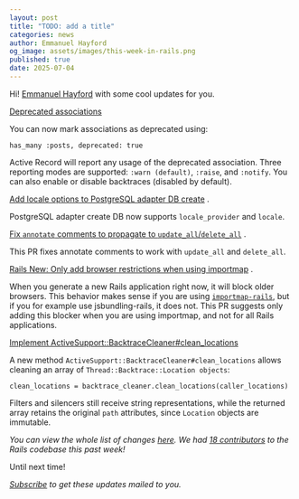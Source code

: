 ```yaml
---
layout: post
title: "TODO: add a title"
categories: news
author: Emmanuel Hayford
og_image: assets/images/this-week-in-rails.png
published: true
date: 2025-07-04
---
```



Hi! [Emmanuel Hayford](https://x.com/siaw23) with some cool updates for you.

[Deprecated associations](https://github.com/rails/rails/pull/55285)  

You can now mark associations as deprecated using:

`has_many :posts, deprecated: true`

Active Record will report any usage of the deprecated association. Three reporting modes are supported: `:warn (default)`, `:raise`, and `:notify`. You can also enable or disable backtraces (disabled by default).

[Add locale options to PostgreSQL adapter DB create](https://github.com/rails/rails/pull/55030) . 

PostgreSQL adapter create DB now supports `locale_provider` and `locale`.


[Fix `annotate` comments to propagate to `update_all`/`delete_all`](https://github.com/rails/rails/pull/55269) . 

This PR fixes annotate comments to work with `update_all` and `delete_all`.


[Rails New: Only add browser restrictions when using importmap](https://github.com/rails/rails/pull/55263) . 

When you generate a new Rails application right now, it will block older browsers. This behavior makes sense if you are using [`importmap-rails`](https://github.com/rails/importmap-rails), but if you for example use jsbundling-rails, it does not. This PR suggests only adding this blocker when you are using importmap, and not for all Rails applications.


[Implement ActiveSupport::BacktraceCleaner#clean_locations](https://github.com/rails/rails/pull/55255)  

A new method `ActiveSupport::BacktraceCleaner#clean_locations` allows cleaning an array of `Thread::Backtrace::Location objects`:

`clean_locations = backtrace_cleaner.clean_locations(caller_locations)`

Filters and silencers still receive string representations, while the returned array retains the original `path` attributes, since `Location` objects are immutable.


_You can view the whole list of changes [here](https://github.com/rails/rails/compare/@%7B2025-06-27%7D...main@%7B2025-07-04%7D)._
_We had [18 contributors](https://contributors.rubyonrails.org/contributors/in-time-window/20250627-20250704) to the Rails codebase this past week!_

Until next time!

_[Subscribe](https://world.hey.com/this.week.in.rails) to get these updates mailed to you._
